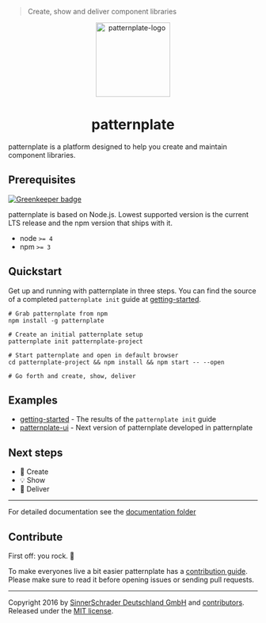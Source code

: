> Create, show and deliver component libraries

<p align="center">
  <img
    alt="patternplate-logo"
    src="https://rawgit.com/sinnerschrader/patternplate/master/patternplate.svg"
    width="150"
    height="150" />
  <h1 align="center">patternplate</h1>
</p>

patternplate is a platform designed to help you create and maintain component libraries.


## Prerequisites

[![Greenkeeper badge](https://badges.greenkeeper.io/sinnerschrader/patternplate.svg)](https://greenkeeper.io/)

patternplate is based on Node.js. Lowest supported version is the current LTS release and
the npm version that ships with it.

*  node `>= 4`
*  npm `>= 3`

## Quickstart

Get up and running with patternplate in three steps. You can find the source of a completed `patternplate init` guide at [getting-started](https://github.com/sinnerschrader/patternplate-getting-started).

```shell
# Grab patternplate from npm
npm install -g patternplate

# Create an initial patternplate setup
patternplate init patternplate-project

# Start patternplate and open in default browser
cd patternplate-project && npm install && npm start -- --open

# Go forth and create, show, deliver
```

## Examples

*  [getting-started](https://sinnerschrader.github.io/patternplate-getting-started/v2.0.0/) - The results of the `patternplate init` guide
*  [patternplate-ui](https://sinnerschrader.github.io/patternplate-ui/) - Next version of patternplate developed in patternplate

## Next steps

*  🎨 Create
*  💡 Show
*  🍕 Deliver

---
For detailed documentation see the [documentation folder](./documentation/)

## Contribute

First off: you rock. :rocket:

To make everyones live a bit easier patternplate
has a [contribution guide](./contributing.md). Please make sure to read it before
opening issues or sending pull requests.

---
Copyright 2016 by [SinnerSchrader Deutschland GmbH](https://github.com/sinnerschrader) and [contributors](https://github.com/sinnerschrader/patternplate/graphs/contributors). Released under the [MIT license](./license.md).
